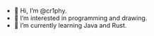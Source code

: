 - 👋 Hi, I’m @cr1phy.
- 👀 I’m interested in programming and drawing.
- 🌱 I’m currently learning Java and Rust.
